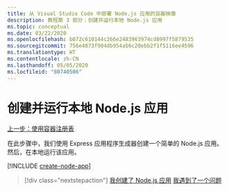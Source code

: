 ```yaml
---
title: 从 Visual Studio Code 中部署 Node.js 应用的容器映像
description: 教程第 3 部分：创建并运行本地 Node.js 应用
ms.topic: conceptual
ms.date: 03/22/2020
ms.openlocfilehash: b072c610144c266e2483963974cd8997f5879535
ms.sourcegitcommit: 756e4873f904db954a56c20ebb2f1f5116ee4596
ms.translationtype: HT
ms.contentlocale: zh-CN
ms.lasthandoff: 05/05/2020
ms.locfileid: "80740506"
---
```

# <a name="create-and-run-a-local-nodejs-app"></a>创建并运行本地 Node.js 应用

[上一步：使用容器注册表](tutorial-vscode-docker-node-02.md)

在此步骤中，我们使用 Express 应用程序生成器创建一个简单的 Node.js 应用。 然后，在本地运行该应用。

[!INCLUDE [create-node-app](includes/create-node-app.md)]

> [!div class="nextstepaction"]
> [我创建了 Node.js 应用](tutorial-vscode-docker-node-04.md) [我遇到了一个问题](https://www.research.net/r/PWZWZ52?tutorial=node-deployment-azureappservice&step=create-app)

